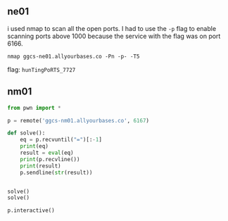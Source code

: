 ## ne01

i used nmap to scan all the open ports.  I had to use the `-p` flag to enable scanning ports above 1000 because the service with the flag was on port 6166. 

`nmap ggcs-ne01.allyourbases.co -Pn -p- -T5`


flag: `hunTingPoRTS_7727`

## nm01

```python
from pwn import *

p = remote('ggcs-nm01.allyourbases.co', 6167)

def solve():
	eq = p.recvuntil("=")[:-1]
	print(eq)
	result = eval(eq)
	print(p.recvline())
	print(result)
	p.sendline(str(result))


solve()
solve()

p.interactive()
```
